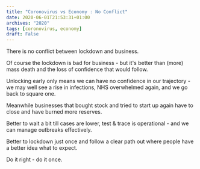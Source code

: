 ```yaml
---
title: "Coronovirus vs Economy : No Conflict"
date: 2020-06-01T21:53:31+01:00
archives: "2020"
tags: [coronovirus, economy]
draft: False
---
```


There is no conflict between lockdown and business.

Of course the lockdown is bad for business - but it's better than (more) mass death and the loss of confidence that would follow.

Unlocking early only means we can have no confidence in our trajectory - we may well see a rise in infections, NHS overwhelmed again, and we go back to square one.

Meanwhile businesses that bought stock and tried to start up again have to close and have burned more reserves.

Better to wait a bit till cases are lower, test & trace is operational - and we can manage outbreaks effectively.

Better to lockdown just once and follow a clear path out where people have a better idea what to expect.

Do it right - do it once.
